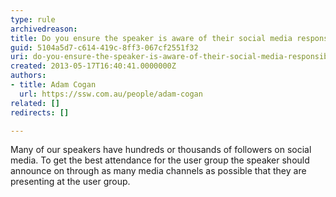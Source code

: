 ```yaml
---
type: rule
archivedreason: 
title: Do you ensure the speaker is aware of their social media responsibilities?
guid: 5104a5d7-c614-419c-8ff3-067cf2551f32
uri: do-you-ensure-the-speaker-is-aware-of-their-social-media-responsibilities
created: 2013-05-17T16:40:41.0000000Z
authors:
- title: Adam Cogan
  url: https://ssw.com.au/people/adam-cogan
related: []
redirects: []

---
```



<p>Many of our speakers have hundreds or thousands of followers on social media. To get the best attendance for the user group the speaker should announce on through as many media channels as possible that they are presenting at the user group.</p>​
<br><excerpt class='endintro'></excerpt><br>



